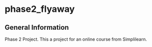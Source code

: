 # phase2_flyaway

## General Information 
Phase 2 Project.
This a project for an online course from Simplilearn.
